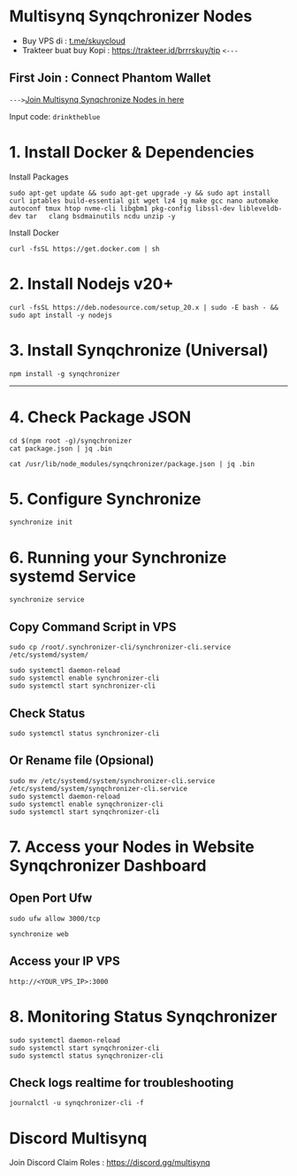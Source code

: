 # Multisynq Synqchronizer Nodes

- Buy VPS di : [t.me/skuycloud](t.me/skuycloud)
- Trakteer buat buy Kopi : https://trakteer.id/brrrskuy/tip `<---`

## First Join : Connect Phantom Wallet ##
`--->`[Join Multisynq Synqchronize Nodes in here](https://startsynqing.com/?ref=2746e7-ek7ufp)

Input code: `drinktheblue`

# 1. Install Docker & Dependencies
  Install Packages
  ```
  sudo apt-get update && sudo apt-get upgrade -y && sudo apt install curl iptables build-essential git wget lz4 jq make gcc nano automake autoconf tmux htop nvme-cli libgbm1 pkg-config libssl-dev libleveldb-dev tar   clang bsdmainutils ncdu unzip -y
  ```
  Install Docker
  ```
  curl -fsSL https://get.docker.com | sh
  ```
# 2. Install Nodejs v20+
  ```
  curl -fsSL https://deb.nodesource.com/setup_20.x | sudo -E bash - && sudo apt install -y nodejs
  ```
# 3. Install Synqchronize (Universal)
  ```
  npm install -g synqchronizer
  ```
-----------------------------------------------
# 4. Check Package JSON
  ```
  cd $(npm root -g)/synqchronizer
  cat package.json | jq .bin
  ```
  ```
  cat /usr/lib/node_modules/synqchronizer/package.json | jq .bin
  ```
# 5. Configure Synchronize
  ```
  synchronize init
  ```
# 6. Running your Synchronize systemd Service
  ```
  synchronize service
  ```
  ## Copy Command Script in VPS ##
  ```
  sudo cp /root/.synchronizer-cli/synchronizer-cli.service /etc/systemd/system/
  ```
  ```
  sudo systemctl daemon-reload
  sudo systemctl enable synchronizer-cli
  sudo systemctl start synchronizer-cli
  ```
  ## Check Status ##
  ```
  sudo systemctl status synchronizer-cli
  ```
## Or Rename file (Opsional) ##
  ```
  sudo mv /etc/systemd/system/synchronizer-cli.service /etc/systemd/system/synqchronizer-cli.service
  sudo systemctl daemon-reload
  sudo systemctl enable synqchronizer-cli
  sudo systemctl start synqchronizer-cli
  ```
# 7. Access your Nodes in Website Synqchronizer Dashboard
  ## Open Port Ufw ##
  ```
  sudo ufw allow 3000/tcp
  ```
  ```
  synchronize web
  ```
  ## Access your IP VPS
  ```
  http://<YOUR_VPS_IP>:3000
  ```
# 8. Monitoring Status Synqchronizer
  ```
  sudo systemctl daemon-reload
  sudo systemctl start synqchronizer-cli
  sudo systemctl status synqchronizer-cli
  ```
  ## Check logs realtime for troubleshooting
  ```
  journalctl -u synqchronizer-cli -f
  ```
# Discord Multisynq
Join Discord Claim Roles : https://discord.gg/multisynq
